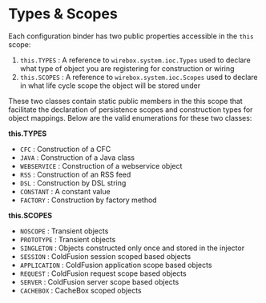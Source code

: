 # Types & Scopes

Each configuration binder has two public properties accessible in the `this` scope:

1. `this.TYPES` : A reference to `wirebox.system.ioc.Types` used to declare what type of object you are registering for construction or wiring
2. `this.SCOPES` : A reference to `wirebox.system.ioc.Scopes` used to declare in what life cycle scope the object will be stored under

These two classes contain static public members in the this scope that facilitate the declaration of persistence scopes and construction types for object mappings. Below are the valid enumerations for these two classes:

**this.TYPES**

* `CFC` : Construction of a CFC
* `JAVA` : Construction of a Java class
* `WEBSERVICE` : Construction of a webservice object
* `RSS` : Construction of an RSS feed
* `DSL` : Construction by DSL string
* `CONSTANT` : A constant value
* `FACTORY` : Construction by factory method

**this.SCOPES**

* `NOSCOPE` : Transient objects
* `PROTOTYPE` : Transient objects
* `SINGLETON` : Objects constructed only once and stored in the injector
* `SESSION` : ColdFusion session scoped based objects
* `APPLICATION` : ColdFusion application scope based objects
* `REQUEST` : ColdFusion request scope based objects
* `SERVER` : ColdFusion server scope based objects
* `CACHEBOX` : CacheBox scoped objects

